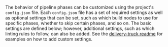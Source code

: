 The behavior of pipeline phases can be customized using the project's
`config.json` file. Each `config.json` file has a set of required
settings as well as optional settings that can be set, such as which
build nodes to use for specific phases, whether to skip certain phases,
and so on. The basic settings are defined below; however, additional
settings, such as which linting rules to follow, can also be added. See
the [delivery-truck
readme](https://github.com/chef-cookbooks/delivery-truck/blob/master/README.md)
for examples on how to add custom settings.